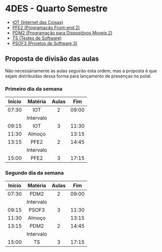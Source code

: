 # 4DES - Quarto Semestre
- [IOT (Internet das Coisas)](./01-iot/)
- [PFE2 (Programação Front-end 2)](./02-pfe2/)
- [PDM2 (Programação para Dispositivos Moveis 2)](./03-pdm2/)
- [TS (Testes de Software)](./04-ts/)
- [PSOF3 (Projetos de Software 3)](./05-psof3/)

## Proposta de divisão das aulas
Não necessáriamente as aulas seguirão esta ordem, mas a proposta é que sejam distribuídas dessa forma para lançamento de presenças no potal.

### Primeiro dia da semana
|Início|Matéria|Aulas|Fim|
|-|:-:|:-:|:-:|
|07:30|IOT|2|09:00|
||Intervalo|||
|09:15|IOT|3|11:30|
|11:30|Almoço||13:15|
|13:15|PFE2|2|14:45|
||Intervalo|||
|15:00|PFE2|3|17:15|

### Segundo dia da semana
|Início|Matéria|Aulas|Fim|
|-|:-:|:-:|:-:|
|07:30|PDM2|2|09:00|
||Intervalo|||
|09:15|PSOF3|3|11:30|
|11:30|Almoço||13:15|
|13:15|PDM2|2|14:45|
||Intervalo|||
|15:00|TS|3|17:15|
